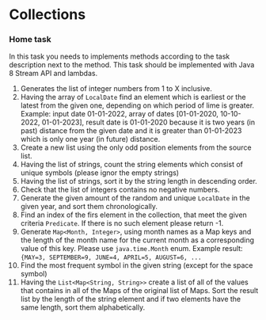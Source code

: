 # Collections

### Home task

In this task you needs to implements methods according to the task description next to the method.
This task should be implemented with Java 8 Stream API and lambdas.

1. Generates the list of integer numbers from 1 to X inclusive.
2. Having the array of `LocalDate` find an element which is earliest or the latest from the given one, depending on which period of lime is greater.
Example: input date 01-01-2022, array of dates [01-01-2020, 10-10-2022, 01-01-2023], result date is 01-01-2020 because it is two years (in past) distance from the given date
and it is greater than 01-01-2023 which is only one year (in future) distance.
3. Create a new list using the only odd position elements from the source list.
4. Having the list of strings, count the string elements which consist of unique symbols (please ignor the empty strings)
5. Having the list of strings, sort it by the string length in descending order.
6. Check that the list of integers contains no negative numbers.
7. Generate the given amount of the random and unique `LocalDate` in the given year, and sort them chronologically.
8. Find an index of the firs element in the collection, that meet the given criteria `Predicate`. If there is no such element please return -1.
9. Generate `Map<Month, Integer>`, using month names as a Map keys and the length of the month name for the current month as a corresponding value of this key.
Please use `java.time.Month` enum. Example result: `{MAY=3, SEPTEMBER=9, JUNE=4, APRIL=5, AUGUST=6, ...`
10. Find the most frequent symbol in the given string (except for the space symbol) 
11. Having the `List<Map<String, String>>` create a list of all of the values that contains in all of the Maps of the original list of Maps. 
Sort the result list by the length of the string element and if two elements have the same length, sort them alphabetically.